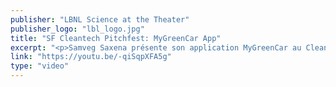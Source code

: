 ```yaml
---
publisher: "LBNL Science at the Theater"
publisher_logo: "lbl_logo.jpg"
title: "SF Cleantech Pitchfest: MyGreenCar App"
excerpt: "<p>Samveg Saxena présente son application MyGreenCar au Cleantech Pitchfest du Berkeley Lab le 1er juin 2016. </p>"
link: "https://youtu.be/-qiSqpXFA5g"
type: "video"
---
```

